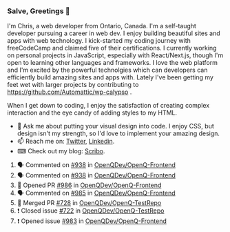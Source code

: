 ### Salve, Greetings 👋

I'm Chris, a web developer from Ontario, Canada. I'm a self-taught developer pursuing a career in web dev. I enjoy building beautiful sites and apps with web technology.
I kick-started my coding journey with freeCodeCamp and claimed five of their certifications.  I currently working on personal projects in JavaScript, especially with React/Next.js, though I'm open to learning other languages and frameworks. I love the web platform and I'm excited by the powerful technolgies which can developers can efficiently build amazing sites and apps with. Lately I've been getting my feet wet with larger projects by contributing to https://github.com/Automattic/wp-calypso .

When I get down to coding, I enjoy the satisfaction of creating complex interaction and the eye candy of adding styles to my HTML. 

- 💬 Ask me about putting your visual design into code. I enjoy CSS, but design isn't my strength, so I'd love to implement your amazing design.
- 📫 Reach me on: [Twitter](https://twitter.com/Christo28120856), [Linkedin](https://www.linkedin.com/in/christopher-stevers-07b9a5204/).
- ⌨ Check out my blog: [Scribo](https://christopherstevers.cf).
<!--
**Christopher-Stevers/Christopher-Stevers** is a ✨ _special_ ✨ repository because its `README.md` (this file) appears on your GitHub profile.

Here are some ideas to get you started:

- 🔭 I’m currently working on ...
- 🌱 I’m currently learning ...
- 👯 I’m looking to collaborate on ...
- 🤔 I’m looking for help with ...
- 😄 Pronouns: ...
- ⚡ Fun fact: ...
-->

<!--START_SECTION:activity-->
1. 🗣 Commented on [#938](https://github.com/OpenQDev/OpenQ-Frontend/issues/938) in [OpenQDev/OpenQ-Frontend](https://github.com/OpenQDev/OpenQ-Frontend)
2. 🗣 Commented on [#938](https://github.com/OpenQDev/OpenQ-Frontend/issues/938) in [OpenQDev/OpenQ-Frontend](https://github.com/OpenQDev/OpenQ-Frontend)
3. 💪 Opened PR [#986](https://github.com/OpenQDev/OpenQ-Frontend/pull/986) in [OpenQDev/OpenQ-Frontend](https://github.com/OpenQDev/OpenQ-Frontend)
4. 🗣 Commented on [#985](https://github.com/OpenQDev/OpenQ-Frontend/issues/985) in [OpenQDev/OpenQ-Frontend](https://github.com/OpenQDev/OpenQ-Frontend)
5. 🎉 Merged PR [#728](https://github.com/OpenQDev/OpenQ-TestRepo/pull/728) in [OpenQDev/OpenQ-TestRepo](https://github.com/OpenQDev/OpenQ-TestRepo)
6. ❗️ Closed issue [#722](https://github.com/OpenQDev/OpenQ-TestRepo/issues/722) in [OpenQDev/OpenQ-TestRepo](https://github.com/OpenQDev/OpenQ-TestRepo)
7. ❗️ Opened issue [#983](https://github.com/OpenQDev/OpenQ-Frontend/issues/983) in [OpenQDev/OpenQ-Frontend](https://github.com/OpenQDev/OpenQ-Frontend)
<!--END_SECTION:activity-->
